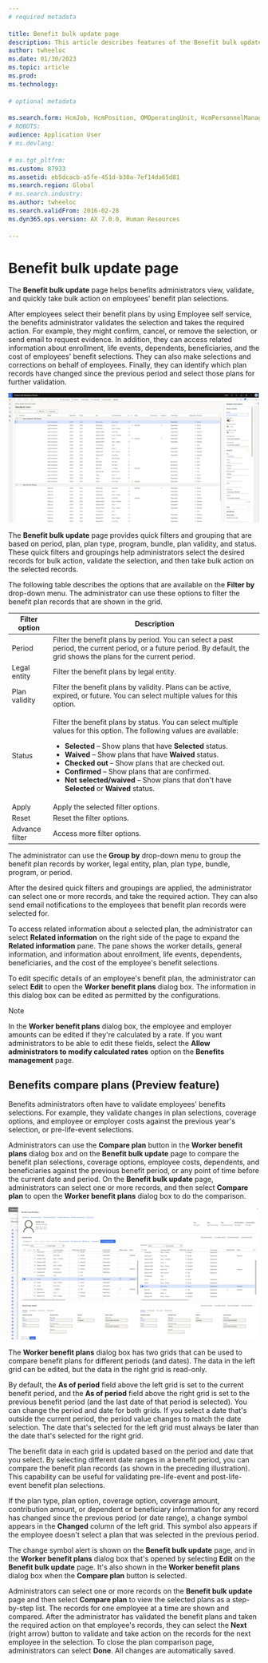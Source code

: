 ```yaml
---
# required metadata

title: Benefit bulk update page 
description: This article describes features of the Benefit bulk update page.
author: twheeloc
ms.date: 01/30/2023
ms.topic: article
ms.prod: 
ms.technology: 

# optional metadata

ms.search.form: HcmJob, HcmPosition, OMOperatingUnit, HcmPersonnelManagementWorkspace
# ROBOTS: 
audience: Application User
# ms.devlang: 

# ms.tgt_pltfrm: 
ms.custom: 87933
ms.assetid: eb5dcacb-a5fe-451d-b30a-7ef14da65d81
ms.search.region: Global
# ms.search.industry: 
ms.author: twheeloc
ms.search.validFrom: 2016-02-28
ms.dyn365.ops.version: AX 7.0.0, Human Resources

---
```


# Benefit bulk update page

The **Benefit bulk update** page helps benefits administrators view, validate, and quickly take bulk action on employees' benefit plan selections.

After employees select their benefit plans by using Employee self service, the benefits administrator validates the selection and takes the required action. For example, they might confirm, cancel, or remove the selection, or send email to request evidence. In addition, they can access related information about enrollment, life events, dependents, beneficiaries, and the cost of employees' benefit selections. They can also make selections and corrections on behalf of employees. Finally, they can identify which plan records have changed since the previous period and select those plans for further validation.

![Benefit bulk update page.](./media/benefit-bulk-update1.png)

The **Benefit bulk update** page provides quick filters and grouping that are based on period, plan, plan type, program, bundle, plan validity, and status. These quick filters and groupings help administrators select the desired records for bulk action, validate the selection, and then take bulk action on the selected records. 

The following table describes the options that are available on the **Filter by** drop-down menu. The administrator can use these options to filter the benefit plan records that are shown in the grid.

| Filter option | Description |
|---------------|-------------|
| Period | Filter the benefit plans by period. You can select a past period, the current period, or a future period. By default, the grid shows the plans for the current period. |
| Legal entity | Filter the benefit plans by legal entity. |
| Plan validity | Filter the benefit plans by validity. Plans can be active, expired, or future. You can select multiple values for this option. |
| Status | <p>Filter the benefit plans by status. You can select multiple values for this option. The following values are available:</p><ul><li>**Selected** – Show plans that have **Selected** status.</li><li>**Waived** – Show plans that have **Waived** status.</li><li>**Checked out** – Show plans that are checked out.</li><li>**Confirmed** – Show plans that are confirmed.</li><li>**Not selected/waived** – Show plans that don't have **Selected** or **Waived** status.</li></ul> |
| Apply | Apply the selected filter options. |
| Reset | Reset the filter options. |
| Advance filter | Access more filter options. |

The administrator can use the **Group by** drop-down menu to group the benefit plan records by worker, legal entity, plan, plan type, bundle, program, or period. 

After the desired quick filters and groupings are applied, the administrator can select one or more records, and take the required action. They can also send email notifications to the employees that benefit plan records were selected for.

To access related information about a selected plan, the administrator can select **Related information** on the right side of the page to expand the **Related information** pane. The pane shows the worker details, general information, and information about enrollment, life events, dependents, beneficiaries, and the cost of the employee's benefit selections.

To edit specific details of an employee's benefit plan, the administrator can select **Edit** to open the **Worker benefit plans** dialog box. The information in this dialog box can be edited as permitted by the configurations.

> [!NOTE]
> In the **Worker benefit plans** dialog box, the employee and employer amounts can be edited if they're calculated by a rate. If you want administrators to be able to edit these fields, select the **Allow administrators to modify calculated rates** option on the **Benefits management** page.

## Benefits compare plans (Preview feature)

Benefits administrators often have to validate employees' benefits selections. For example, they validate changes in plan selections, coverage options, and employee or employer costs against the previous year's selection, or pre-life-event selections.

Administrators can use the **Compare plan** button in the **Worker benefit plans** dialog box and on the **Benefit bulk update** page to compare the benefit plan selections, coverage options, employee costs, dependents, and beneficiaries against the previous benefit period, or any point of time before the current date and period. On the **Benefit bulk update** page, administrators can select one or more records, and then select **Compare plan** to open the **Worker benefit plans** dialog box to do the comparison.

![Work benefit plans dialog box.](./media/worker-benefit2.png)

The **Worker benefit plans** dialog box has two grids that can be used to compare benefit plans for different periods (and dates). The data in the left grid can be edited, but the data in the right grid is read-only.

By default, the **As of period** field above the left grid is set to the current benefit period, and the **As of period** field above the right grid is set to the previous benefit period (and the last date of that period is selected). You can change the period and date for both grids. If you select a date that's outside the current period, the period value changes to match the date selection. The date that's selected for the left grid must always be later than the date that's selected for the right grid.

The benefit data in each grid is updated based on the period and date that you select. By selecting different date ranges in a benefit period, you can compare the benefit plan records (as shown in the preceding illustration). This capability can be useful for validating pre-life-event and post-life-event benefit plan selections.

If the plan type, plan option, coverage option, coverage amount, contribution amount, or dependent or beneficiary information for any record has changed since the previous period (or date range), a change symbol appears in the **Changed** column of the left grid. This symbol also appears if the employee doesn't select a plan that was selected in the previous period.

The change symbol alert is shown on the **Benefit bulk update** page, and in the **Worker benefit plans** dialog box that's opened by selecting **Edit** on the **Benefit bulk update** page. It's also shown in the **Worker benefit plans** dialog box when the **Compare plan** button is selected.

Administrators can select one or more records on the **Benefit bulk update** page and then select **Compare plan** to view the selected plans as a step-by-step list. The records for one employee at a time are shown and compared. After the administrator has validated the benefit plans and taken the required action on that employee's records, they can select the **Next** (right arrow) button to validate and take action on the records for the next employee in the selection. To close the plan comparison page, administrators can select **Done**. All changes are automatically saved.
